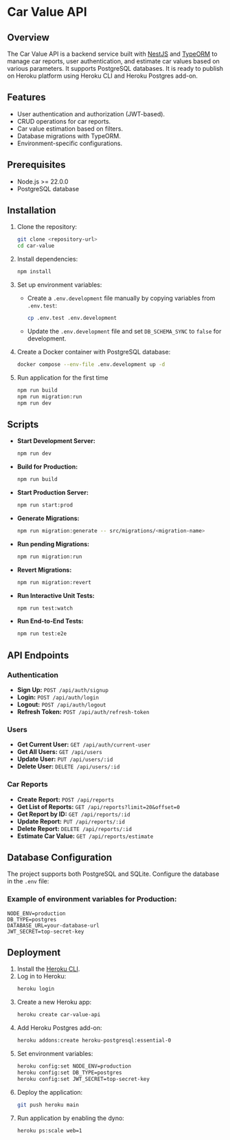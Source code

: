# Car Value API

## Overview
The Car Value API is a backend service built with [NestJS](https://nestjs.com/) and [TypeORM](https://typeorm.io/) to manage car reports, user authentication, and estimate car values based on various parameters. It supports PostgreSQL databases. It is ready to publish on Heroku platform using Heroku CLI and Heroku Postgres add-on.

## Features
- User authentication and authorization (JWT-based).
- CRUD operations for car reports.
- Car value estimation based on filters.
- Database migrations with TypeORM.
- Environment-specific configurations.

## Prerequisites
- Node.js >= 22.0.0
- PostgreSQL database

## Installation
1. Clone the repository:
   ```bash
   git clone <repository-url>
   cd car-value
   ```

2. Install dependencies:
   ```bash
   npm install
   ```

3. Set up environment variables:
   - Create a `.env.development` file manually by copying variables from `.env.test`:
     ```bash
     cp .env.test .env.development
     ```
   - Update the `.env.development` file and set `DB_SCHEMA_SYNC` to `false` for development.

4. Create a Docker container with PostgreSQL database:
   ```bash
   docker compose --env-file .env.development up -d
   ```


5. Run application for the first time
   ```bash
   npm run build
   npm run migration:run
   npm run dev
   ```

## Scripts
- **Start Development Server:**
  ```bash
  npm run dev
  ```
- **Build for Production:**
  ```bash
  npm run build
  ```
- **Start Production Server:**
  ```bash
  npm run start:prod
  ```
- **Generate Migrations:**
  ```bash
  npm run migration:generate -- src/migrations/<migration-name>
  ```
- **Run pending Migrations:**
  ```bash
  npm run migration:run
  ```
- **Revert Migrations:**
  ```bash
  npm run migration:revert
  ```
- **Run Interactive Unit Tests:**
  ```bash
  npm run test:watch
  ```
- **Run End-to-End Tests:**
  ```bash
  npm run test:e2e
  ```

## API Endpoints
### Authentication
- **Sign Up:** `POST /api/auth/signup`
- **Login:** `POST /api/auth/login`
- **Logout:** `POST /api/auth/logout`
- **Refresh Token:** `POST /api/auth/refresh-token`

### Users
- **Get Current User:** `GET /api/auth/current-user`
- **Get All Users:** `GET /api/users`
- **Update User:** `PUT /api/users/:id`
- **Delete User:** `DELETE /api/users/:id`

### Car Reports
- **Create Report:** `POST /api/reports`
- **Get List of Reports:** `GET /api/reports?limit=20&offset=0`
- **Get Report by ID:** `GET /api/reports/:id`
- **Update Report:** `PUT /api/reports/:id`
- **Delete Report:** `DELETE /api/reports/:id`
- **Estimate Car Value:** `GET /api/reports/estimate`

## Database Configuration
The project supports both PostgreSQL and SQLite. Configure the database in the `.env` file:

### Example of environment variables for Production:
```env
NODE_ENV=production
DB_TYPE=postgres
DATABASE_URL=your-database-url
JWT_SECRET=top-secret-key
```

## Deployment
1. Install the [Heroku CLI](https://devcenter.heroku.com/articles/heroku-cli).
2. Log in to Heroku:
   ```bash
   heroku login
   ```
3. Create a new Heroku app:
   ```bash
   heroku create car-value-api
   ```
4. Add Heroku Postgres add-on:
   ```bash
   heroku addons:create heroku-postgresql:essential-0
   ```
5. Set environment variables:
   ```bash
   heroku config:set NODE_ENV=production
   heroku config:set DB_TYPE=postgres
   heroku config:set JWT_SECRET=top-secret-key
   ```
6. Deploy the application:
   ```bash
   git push heroku main
   ```
7. Run application by enabling the dyno:
   ```bash
   heroku ps:scale web=1
   ```